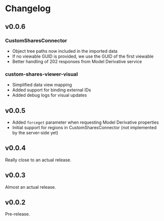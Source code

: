 # Changelog

## v0.0.6

### CustomSharesConnector

- Object tree paths now included in the imported data
- If no viewable GUID is provided, we use the GUID of the first viewable
- Better handling of 202 responses from Model Derivative service

### custom-shares-viewer-visual

- Simplified data view mapping
- Added support for binding external IDs
- Added debug logs for visual updates

## v0.0.5

- Added `forceget` parameter when requesting Model Derivative properties
- Initial support for regions in CustomSharesConnector (not implemented by the server-side yet)

## v0.0.4

Really close to an actual release.

## v0.0.3

Almost an actual release.

## v0.0.2

Pre-release.
